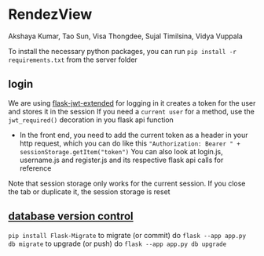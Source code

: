 # RendezView
Akshaya Kumar, Tao Sun, Visa Thongdee, Sujal Timilsina, Vidya Vuppala 

To install the necessary python packages, you can run 
`pip install -r requirements.txt` from the server folder

## login
We are using [flask-jwt-extended](https://flask-jwt-extended.readthedocs.io/en/stable/basic_usage.html) for logging in
it creates a token for the user and stores it in the session
If you need a `current user` for a method, use the `jwt_required()` decoration in you flask api function
- In the front end, you need to add the current token as a header in your http request, which you can do like this
  `"Authorization: Bearer " + sessionStorage.getItem("token")`
You can also look at login.js, username.js and register.js and its respective flask api calls for reference

Note that session storage only works for the current session. If you close the tab or duplicate it, the session storage is reset 

## [database version control](https://flask-migrate.readthedocs.io/en/latest/)
` pip install Flask-Migrate `
to migrate (or commit) do 
`flask --app app.py db migrate`
to upgrade (or push) do
`flask --app app.py db upgrade` 
